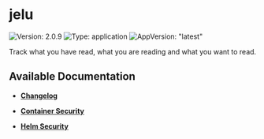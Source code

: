 # jelu

![Version: 2.0.9](https://img.shields.io/badge/Version-2.0.9-informational?style=flat-square) ![Type: application](https://img.shields.io/badge/Type-application-informational?style=flat-square) ![AppVersion: "latest"](https://img.shields.io/badge/AppVersion-"latest"-informational?style=flat-square)

Track what you have read, what you are reading and what you want to read.

## Available Documentation

- [**Changelog**](CHANGELOG)

- [**Container Security**](container-security)

- [**Helm Security**](helm-security)

